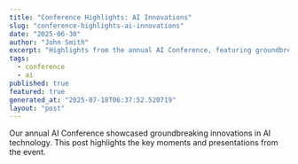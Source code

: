 ```yaml
---
title: "Conference Highlights: AI Innovations"
slug: "conference-highlights-ai-innovations"
date: "2025-06-30"
author: "John Smith"
excerpt: "Highlights from the annual AI Conference, featuring groundbreaking innovations."
tags:
  - conference
  - ai
published: true
featured: true
generated_at: "2025-07-18T06:37:52.520719"
layout: "post"
---
```


Our annual AI Conference showcased groundbreaking innovations in AI technology. This post highlights the key moments and presentations from the event.